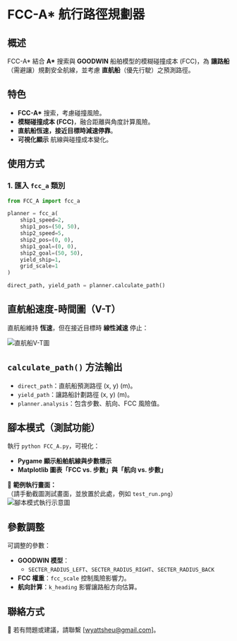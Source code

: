 # FCC-A\* 航行路徑規劃器

## 概述

FCC-A\* 結合 **A\*** 搜索與 **GOODWIN** 船舶模型的模糊碰撞成本 (FCC)，為 **讓路船**（需避讓）規劃安全航線，並考慮 **直航船**（優先行駛）之預測路徑。

## 特色

- **FCC-A\*** 搜索，考慮碰撞風險。
- **模糊碰撞成本 (FCC)**，融合距離與角度計算風險。
- **直航船恆速，接近目標時減速停靠**。
- **可視化顯示** 航線與碰撞成本變化。

## 使用方式

### 1. 匯入 `fcc_a` 類別

```python
from FCC_A import fcc_a

planner = fcc_a(
    ship1_speed=2,
    ship1_pos=(50, 50),
    ship2_speed=5,
    ship2_pos=(0, 0),
    ship1_goal=(0, 0),
    ship2_goal=(50, 50),
    yield_ship=1,
    grid_scale=1
)

direct_path, yield_path = planner.calculate_path()
```

## 直航船速度-時間圖（V-T）

直航船維持 **恆速**，但在接近目標時 **線性減速** 停止：

![直航船V-T圖](/mnt/data/VT_Plot.png)

## `calculate_path()` 方法輸出

- `direct_path`：直航船預測路徑 (x, y) (m)。
- `yield_path`：讓路船計劃路徑 (x, y) (m)。
- `planner.analysis`：包含步數、航向、FCC 風險值。

## 腳本模式（測試功能）

執行 `python FCC_A.py`，可視化：

- **Pygame 顯示船舶航線與步數標示**
- **Matplotlib 圖表「FCC vs. 步數」與「航向 vs. 步數」**

📌 **範例執行畫面：**  
（請手動截圖測試畫面，並放置於此處，例如 `test_run.png`）  
![腳本模式執行示意圖](test_run.png)

## 參數調整

可調整的參數：

- **GOODWIN 模型**：
  - `SECTER_RADIUS_LEFT`、`SECTER_RADIUS_RIGHT`、`SECTER_RADIUS_BACK`
- **FCC 權重**：`fcc_scale` 控制風險影響力。
- **航向計算**：`k_heading` 影響讓路船方向估算。

## 聯絡方式

📩 若有問題或建議，請聯繫 [wyattsheu@gmail.com]。
